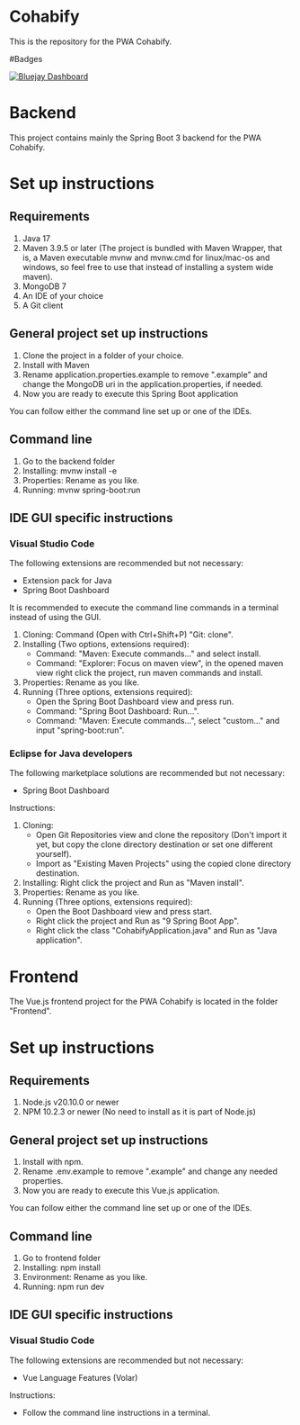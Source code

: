 # Cohabify
This is the repository for the PWA Cohabify.

#Badges

[![Bluejay Dashboard](https://img.shields.io/badge/Bluejay-Dashboard_04-blue.svg)](http://dashboard.bluejay.governify.io/dashboard/script/dashboardLoader.js?dashboardURL=https://reporter.bluejay.governify.io/api/v4/dashboards/tpa-ISPP-2024-GH-Cohabify_Cohabify/main)

# Backend
This project contains mainly the Spring Boot 3 backend for the PWA Cohabify.

# Set up instructions

## Requirements

1. Java 17
2. Maven  3.9.5 or later (The project is bundled with Maven Wrapper, that is, a Maven executable mvnw and mvnw.cmd for linux/mac-os and windows, so feel free to use that instead of installing a system wide maven).
3. MongoDB 7
3. An IDE of your choice
4. A Git client

## General project set up instructions

1. Clone the project in a folder of your choice.
2. Install with Maven
3. Rename application.properties.example to remove ".example" and change the MongoDB uri in the application.properties, if needed.
4. Now you are ready to execute this Spring Boot application

You can follow either the command line set up or one of the IDEs.

## Command line

1. Go to the backend folder
2. Installing: mvnw install -e
3. Properties: Rename as you like.
4. Running: mvnw spring-boot:run

## IDE GUI specific instructions

### Visual Studio Code

The following extensions are recommended but not necessary:
- Extension pack for Java
- Spring Boot Dashboard

It is recommended to execute the command line commands in a terminal instead of using the GUI.

1. Cloning: Command (Open with Ctrl+Shift+P) "Git: clone".
2. Installing (Two options, extensions required):  
    - Command: "Maven: Execute commands..." and select install.
    - Command: "Explorer: Focus on maven view", in the opened maven view right click the project, run maven commands and install.
3. Properties: Rename as you like.
4. Running (Three options, extensions required):  
    - Open the Spring Boot Dashboard view and press run.
    - Command: "Spring Boot Dashboard: Run...".
    - Command: "Maven: Execute commands...", select "custom..." and input "spring-boot:run".

### Eclipse for Java developers

The following marketplace solutions are recommended but not necessary:
- Spring Boot Dashboard

Instructions: 
1. Cloning:  
    - Open Git Repositories view and clone the repository (Don't import it yet, but copy the clone directory destination or set one different yourself).
    - Import as "Existing Maven Projects" using the copied clone directory destination.
2. Installing: Right click the project and Run as "Maven install".
3. Properties: Rename as you like.
4. Running (Three options, extensions required):  
    - Open the Boot Dashboard view and press start.
    - Right click the project and Run as "9 Spring Boot App".
    - Right click the class "CohabifyApplication.java" and Run as "Java application".

# Frontend
The Vue.js frontend project for the PWA Cohabify is located in the folder "Frontend".

# Set up instructions

## Requirements

1. Node.js v20.10.0 or newer
2. NPM 10.2.3 or newer (No need to install as it is part of Node.js)

## General project set up instructions

1. Install with npm.
2. Rename .env.example to remove ".example" and change any needed properties.
3. Now you are ready to execute this Vue.js application.

You can follow either the command line set up or one of the IDEs.

## Command line

1. Go to frontend folder
2. Installing: npm install
3. Environment: Rename as you like.
4. Running: npm run dev

## IDE GUI specific instructions

### Visual Studio Code

The following extensions are recommended but not necessary:
- Vue Language Features (Volar)

Instructions:
- Follow the command line instructions in a terminal.

